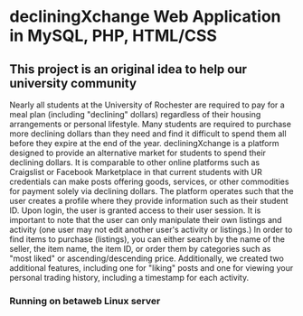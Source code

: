 # decliningXchange Web Application in MySQL, PHP, HTML/CSS

## This project is an original idea to help our university community 

Nearly all students at the University of Rochester are required to pay for a meal plan (including "declining" dollars) regardless of their housing arrangements or personal lifestyle. Many students are required to purchase more declining dollars than they need and find it difficult to spend them all before they expire at the end of the year. decliningXchange is a platform designed to provide an alternative market for students to spend their declining dollars. It is comparable to other online platforms such as Craigslist or Facebook Marketplace in that current students with UR credentials can make posts offering goods, services, or other commodities for payment solely via declining dollars.
The platform operates such that the user creates a profile where they provide information such as their student ID. Upon login, the user is granted access to their user session. It is important to note that the user can only manipulate their own listings and activity (one user may not edit another user's activity or listings.) In order to find items to purchase (listings), you can either search by the name of the seller, the item name, the item ID, or order them by categories such as "most liked" or ascending/descending price. Additionally, we created two additional features, including one for "liking" posts and one for viewing your personal trading history, including a timestamp for each activity.

### Running on betaweb Linux server
